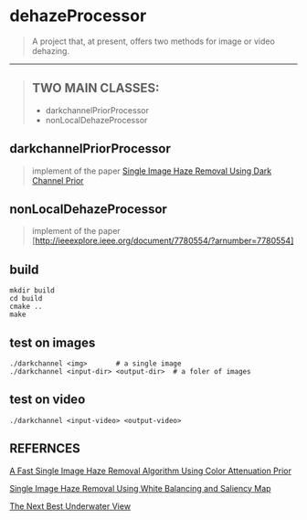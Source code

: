 # dehazeProcessor
> A project that, at present, offers two methods for image or video dehazing.
---
> ## TWO MAIN CLASSES:
> * darkchannelPriorProcessor
> * nonLocalDehazeProcessor

## darkchannelPriorProcessor
> implement of the paper [Single Image Haze Removal Using Dark Channel Prior](https://www.ncbi.nlm.nih.gov/pubmed/20820075)

## nonLocalDehazeProcessor
> implement of the paper [http://ieeexplore.ieee.org/document/7780554/?arnumber=7780554]

## build

    mkdir build
    cd build
    cmake ..
    make

## test on images

    ./darkchannel <img>       # a single image
    ./darkchannel <input-dir> <output-dir>  # a foler of images

## test on video

    ./darkchannel <input-video> <output-video>

## REFERNCES
[A Fast Single Image Haze Removal Algorithm Using Color Attenuation Prior](http://ieeexplore.ieee.org/abstract/document/7128396/)

[Single Image Haze Removal Using White Balancing and Saliency Map](http://www.sciencedirect.com/science/article/pii/S1877050915000435)

[The Next Best Underwater View](http://ieeexplore.ieee.org/document/7780778/)
